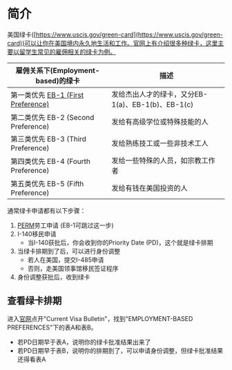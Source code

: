 # 简介
美国绿卡([https://www.uscis.gov/green-card](https://www.uscis.gov/green-card))可以让你在美国境内永久地生活和工作。官网上有介绍很多种绿卡，这里主要以留学生常见的雇佣相关的绿卡为例。

雇佣关系下(Employment-based)的绿卡 | 描述
------------ | -------------
第一类优先 [EB-1 (First Preference)](EB-1.md)  | 发给杰出人才的绿卡，又分EB-1(a)、EB-1(b)、EB-1(c)
第二类优先 EB-2 (Second Preference) | 发给有高级学位或特殊技能的人
第三类优先 EB-3 (Third Preference)  | 发给熟练技工或一些非技术工人
第四类优先 EB-4 (Fourth Preference) | 发给一些特殊的人员，如宗教工作者
第五类优先 EB-5 (Fifth Preference)  | 发给有钱在美国投资的人

通常绿卡申请都有以下步骤：
1. [PERM](https://www.uscis.gov/working-in-the-united-states/permanent-workers)劳工申请 (EB-1可跳过这一步)
2. I-140移民申请
   - 当I-140获批后，你会收到你的Priority Date (PD)，这个就是绿卡排期
3. 当绿卡排期到了后，可以进行身份调整
   - 若人在美国，提交I-485申请
   - 否则，走美国领事馆移民签证程序
4. 身份调整获批后，收到绿卡

## 查看绿卡排期
进入[官网](https://travel.state.gov/content/travel/en/legal/visa-law0/visa-bulletin.html)点开"Current Visa Bulletin"，找到"EMPLOYMENT-BASED PREFERENCES"下的表A和表B。
- 若PD日期早于表A，说明你的绿卡批准结果出来了
- 若PD日期早于表B，说明你的排期到了，可以申请身份调整，但绿卡批准结果还得看表A
